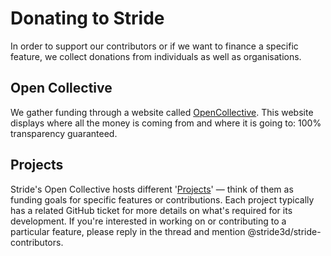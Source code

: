 ﻿# Donating to Stride
In order to support our contributors or if we want to finance a specific feature, we collect donations from individuals as well as organisations. 

## Open Collective
We gather funding through a website called [OpenCollective](https://opencollective.com/stride3d). This website displays where all the money is coming from and where it is going to: 100% transparency guaranteed.

## Projects
Stride's Open Collective hosts different '[Projects](https://opencollective.com/stride3d/projects)' — think of them as funding goals for specific features or contributions. Each project typically has a related GitHub ticket for more details on what's required for its development. If you're interested in working on or contributing to a particular feature, please reply in the thread and mention @stride3d/stride-contributors.
